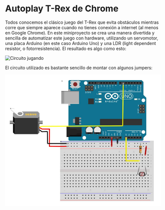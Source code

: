 # Autoplay T-Rex de Chrome

Todos conocemos el clásico juego del T-Rex que evita obstáculos mientras corre que siempre aparece cuando no tienes conexión a internet (al menos en Google Chrome). En este miniproyecto se crea una manera divertida y sencilla de automatizar este juego con hardware, utilizando un servomotor, una placa Arduino (en este caso Arduino Uno) y una LDR (light dependent resistor, o fotorresistencia). El resultado es algo como esto:

![Circuito jugando](jugando_demo.gif)

El circuito utilizado es bastante sencillo de montar con algunos jumpers:

![Esquema del circuito](circuito.JPG)
